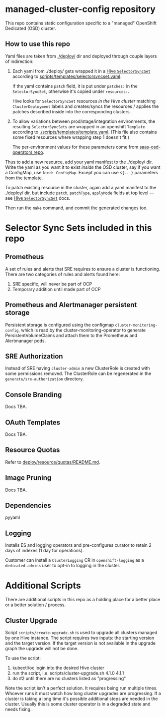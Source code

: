 # managed-cluster-config repository

This repo contains static configuration specific to a "managed" OpenShift Dedicated (OSD) cluster.

## How to use this repo

Yaml files are taken from [./deploy/](./deploy/) dir and deployed through couple layers of indirection:

1.  Each yaml from ./deploy/ gets wrapped it in a [Hive `SelectorSyncSet`] according to [scripts/templates/selectorsyncset.yaml](scripts/templates/selectorsyncset.yaml).

    If the yaml contains `patch` field, it is put under `patches:` in the `SelectorSyncSet`, otherwise it's copied under `resources:`.

    Hive looks for `SelectorSyncSet` resources *in the Hive cluster* matching `ClusterDeployment` labels and creates/syncs the resources / applies the patches described inside into the corresponding clusters.

2.  To allow variations between prod/stage/integration environments, the resulting `SelectorSyncSet`s are wrapped in an openshift `Template` according to [./scripts/templates/template.yaml](./scripts/templates/template.yaml). (This file also contains some fixed resources where wrapping step 1 doesn't fit.)

    The per-environment values for these parameters come from [saas-osd-operators repo](https://gitlab.cee.redhat.com/service/saas-osd-operators/blob/master/managed-cluster-config-services/managed-cluser-config.yaml).

Thus to add a new resource, add your yaml manifest to the ./deploy/ dir.
Write the yaml as you want it to exist *inside* the OSD cluster, say if you want a ConfigMap, use `kind: ConfigMap`.  Except you can use `${...}` parameters from the template.

To patch existing resource in the cluster, again add a yaml manifest to the ./deploy/ dir, but include `patch`, `patchType`, `applyMode` fields at top level — see [Hive `SelectorSyncSet`] docs.

Then run the `make` command, and commit the generated changes too.

[Hive `SelectorSyncSet`]: https://github.com/openshift/hive/blob/master/docs/syncset.md

# Selector Sync Sets included in this repo

## Prometheus

A set of rules and alerts that SRE requires to ensure a cluster is functioning.  There are two categories of rules and alerts found here:

1. SRE specific, will never be part of OCP
2. Temporary addition until made part of OCP

## Prometheus and Alertmanager persistent storage

Persistent storage is configured using the configmap `cluster-monitoring-config`, which is read by the cluster-monitoring-operator to generate PersistentVolumeClaims and attach them to the Prometheus and Alertmanager pods.

## SRE Authorization

Instead of SRE having `cluster-admin` a new ClusterRole is created with some permissions removed.  The ClusterRole can be regenerated in the `generate/sre-authorization` directory.

## Console Branding

Docs TBA.

## OAuth Templates

Docs TBA.

## Resource Quotas

Refer to [deploy/resource/quotas/README.md](deploy/resource/quotas/README.md).

## Image Pruning

Docs TBA.

## Dependencies

pyyaml

## Logging

Installs ES and logging operators and pre-configures curator to retain 2 days of indexes (1 day for operations).

Customer can install a `ClusterLogging` CR in `openshift-logging` as a `dedicated-admins` user to opt-in to logging in the cluster.

# Additional Scripts

There are additional scripts in this repo as a holding place for a better place or a better solution / process.

## Cluster Upgrade

Script `scripts/create-upgrade.sh` is used to upgrade all clusters managed by one Hive instance.  The script requires two inputs: the starting version and the target version.  If the target version is not available in the upgrade graph the upgrade will not be done.

To use the script:
1. kubectl/oc login into the desired Hive cluster
2. run the script, i.e. scripts/cluster-upgrade.sh 4.1.0 4.1.1
3. do #2 until there are no clusters listed as "progressing"

Note the script isn't a perfect solution.  It requires being run multiple times.  Whoever runs it must watch how long cluster upgrades are progressing.  If a cluster is taking a long time it's possible additional steps are needed in the cluster.  Usually this is some cluster operator is in a degraded state and needs fixing.
